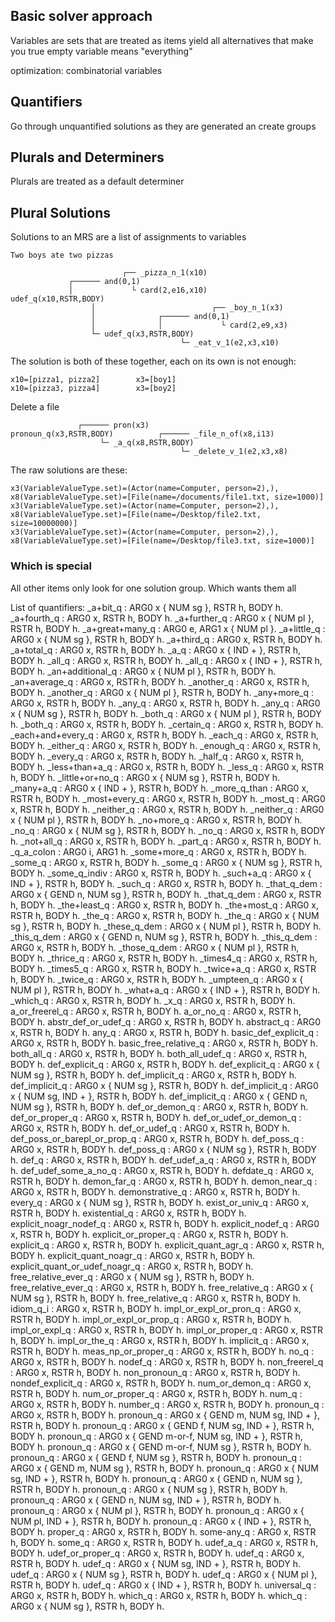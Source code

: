 ## Basic solver approach
Variables are sets that are treated as items
yield all alternatives that make you true
empty variable means "everything"

optimization: combinatorial variables

## Quantifiers
Go through unquantified solutions as they are generated an create groups

## Plurals and Determiners
Plurals are treated as a default determiner

## Plural Solutions
Solutions to an MRS are a list of assignments to variables

~~~
Two boys ate two pizzas
~~~

~~~
                         ┌── _pizza_n_1(x10)
             ┌────── and(0,1)
             │             └ card(2,e16,x10)
udef_q(x10,RSTR,BODY)
                  │                          ┌── _boy_n_1(x3)
                  │              ┌────── and(0,1)
                  │              │             └ card(2,e9,x3)
                  └─ udef_q(x3,RSTR,BODY)
                                      └─ _eat_v_1(e2,x3,x10)
~~~

The solution is both of these together, each on its own is not enough:
~~~
x10=[pizza1, pizza2]        x3=[boy1]
x10=[pizza3, pizza4]        x3=[boy2]
~~~

Delete a file
~~~
               ┌────── pron(x3)
pronoun_q(x3,RSTR,BODY)          ┌────── _file_n_of(x8,i13)
                    └─ _a_q(x8,RSTR,BODY)
                                      └─ _delete_v_1(e2,x3,x8)
~~~

The raw solutions are these:
~~~
x3(VariableValueType.set)=(Actor(name=Computer, person=2),), x8(VariableValueType.set)=[File(name=/documents/file1.txt, size=1000)]
x3(VariableValueType.set)=(Actor(name=Computer, person=2),), x8(VariableValueType.set)=[File(name=/Desktop/file2.txt, size=10000000)]
x3(VariableValueType.set)=(Actor(name=Computer, person=2),), x8(VariableValueType.set)=[File(name=/Desktop/file3.txt, size=1000)]
~~~

### Which is special
All other items only look for one solution group.  Which wants them all

List of quantifiers:
  _a+bit_q : ARG0 x { NUM sg }, RSTR h, BODY h.
  _a+fourth_q : ARG0 x, RSTR h, BODY h.
  _a+further_q : ARG0 x { NUM pl }, RSTR h, BODY h.
  _a+great+many_q : ARG0 e, ARG1 x { NUM pl }.
  _a+little_q : ARG0 x { NUM sg }, RSTR h, BODY h.
  _a+third_q : ARG0 x, RSTR h, BODY h.
  _a+total_q : ARG0 x, RSTR h, BODY h.
  _a_q : ARG0 x { IND + }, RSTR h, BODY h.
  _all_q : ARG0 x, RSTR h, BODY h.
  _all_q : ARG0 x { IND + }, RSTR h, BODY h.
  _an+additional_q : ARG0 x { NUM pl }, RSTR h, BODY h.
  _an+average_q : ARG0 x, RSTR h, BODY h.
  _another_q : ARG0 x, RSTR h, BODY h.
  _another_q : ARG0 x { NUM pl }, RSTR h, BODY h.
  _any+more_q : ARG0 x, RSTR h, BODY h.
  _any_q : ARG0 x, RSTR h, BODY h.
  _any_q : ARG0 x { NUM sg }, RSTR h, BODY h.
  _both_q : ARG0 x { NUM pl }, RSTR h, BODY h.
  _both_q : ARG0 x, RSTR h, BODY h.
  _certain_q : ARG0 x, RSTR h, BODY h.
  _each+and+every_q : ARG0 x, RSTR h, BODY h.
  _each_q : ARG0 x, RSTR h, BODY h.
  _either_q : ARG0 x, RSTR h, BODY h.
  _enough_q : ARG0 x, RSTR h, BODY h.
  _every_q : ARG0 x, RSTR h, BODY h.
  _half_q : ARG0 x, RSTR h, BODY h.
  _less+than+a_q : ARG0 x, RSTR h, BODY h.
  _less_q : ARG0 x, RSTR h, BODY h.
  _little+or+no_q : ARG0 x { NUM sg }, RSTR h, BODY h.
  _many+a_q : ARG0 x { IND + }, RSTR h, BODY h.
  _more_q_than : ARG0 x, RSTR h, BODY h.
  _most+every_q : ARG0 x, RSTR h, BODY h.
  _most_q : ARG0 x, RSTR h, BODY h.
  _neither_q : ARG0 x, RSTR h, BODY h.
  _neither_q : ARG0 x { NUM pl }, RSTR h, BODY h.
  _no+more_q : ARG0 x, RSTR h, BODY h.
  _no_q : ARG0 x { NUM sg }, RSTR h, BODY h.
  _no_q : ARG0 x, RSTR h, BODY h.
  _not+all_q : ARG0 x, RSTR h, BODY h.
  _part_q : ARG0 x, RSTR h, BODY h.
  _q_a_colon : ARG0 i, ARG1 h.
  _some+more_q : ARG0 x, RSTR h, BODY h.
  _some_q : ARG0 x, RSTR h, BODY h.
  _some_q : ARG0 x { NUM sg }, RSTR h, BODY h.
  _some_q_indiv : ARG0 x, RSTR h, BODY h.
  _such+a_q : ARG0 x { IND + }, RSTR h, BODY h.
  _such_q : ARG0 x, RSTR h, BODY h.
  _that_q_dem : ARG0 x { GEND n, NUM sg }, RSTR h, BODY h.
  _that_q_dem : ARG0 x, RSTR h, BODY h.
  _the+least_q : ARG0 x, RSTR h, BODY h.
  _the+most_q : ARG0 x, RSTR h, BODY h.
  _the_q : ARG0 x, RSTR h, BODY h.
  _the_q : ARG0 x { NUM sg }, RSTR h, BODY h.
  _these_q_dem : ARG0 x { NUM pl }, RSTR h, BODY h.
  _this_q_dem : ARG0 x { GEND n, NUM sg }, RSTR h, BODY h.
  _this_q_dem : ARG0 x, RSTR h, BODY h.
  _those_q_dem : ARG0 x { NUM pl }, RSTR h, BODY h.
  _thrice_q : ARG0 x, RSTR h, BODY h.
  _times4_q : ARG0 x, RSTR h, BODY h.
  _times5_q : ARG0 x, RSTR h, BODY h.
  _twice+a_q : ARG0 x, RSTR h, BODY h.
  _twice_q : ARG0 x, RSTR h, BODY h.
  _umpteen_q : ARG0 x { NUM pl }, RSTR h, BODY h.
  _what+a_q : ARG0 x { IND + }, RSTR h, BODY h.
  _which_q : ARG0 x, RSTR h, BODY h.
  _x_q : ARG0 x, RSTR h, BODY h.
  a_or_freerel_q : ARG0 x, RSTR h, BODY h.
  a_or_no_q : ARG0 x, RSTR h, BODY h.
  abstr_def_or_udef_q : ARG0 x, RSTR h, BODY h.
  abstract_q : ARG0 x, RSTR h, BODY h.
  any_q : ARG0 x, RSTR h, BODY h.
  basic_def_explicit_q : ARG0 x, RSTR h, BODY h.
  basic_free_relative_q : ARG0 x, RSTR h, BODY h.
  both_all_q : ARG0 x, RSTR h, BODY h.
  both_all_udef_q : ARG0 x, RSTR h, BODY h.
  def_explicit_q : ARG0 x, RSTR h, BODY h.
  def_explicit_q : ARG0 x { NUM sg }, RSTR h, BODY h.
  def_implicit_q : ARG0 x, RSTR h, BODY h.
  def_implicit_q : ARG0 x { NUM sg }, RSTR h, BODY h.
  def_implicit_q : ARG0 x { NUM sg, IND + }, RSTR h, BODY h.
  def_implicit_q : ARG0 x { GEND n, NUM sg }, RSTR h, BODY h.
  def_or_demon_q : ARG0 x, RSTR h, BODY h.
  def_or_proper_q : ARG0 x, RSTR h, BODY h.
  def_or_udef_or_demon_q : ARG0 x, RSTR h, BODY h.
  def_or_udef_q : ARG0 x, RSTR h, BODY h.
  def_poss_or_barepl_or_prop_q : ARG0 x, RSTR h, BODY h.
  def_poss_q : ARG0 x, RSTR h, BODY h.
  def_poss_q : ARG0 x { NUM sg }, RSTR h, BODY h.
  def_q : ARG0 x, RSTR h, BODY h.
  def_udef_a_q : ARG0 x, RSTR h, BODY h.
  def_udef_some_a_no_q : ARG0 x, RSTR h, BODY h.
  defdate_q : ARG0 x, RSTR h, BODY h.
  demon_far_q : ARG0 x, RSTR h, BODY h.
  demon_near_q : ARG0 x, RSTR h, BODY h.
  demonstrative_q : ARG0 x, RSTR h, BODY h.
  every_q : ARG0 x { NUM sg }, RSTR h, BODY h.
  exist_or_univ_q : ARG0 x, RSTR h, BODY h.
  existential_q : ARG0 x, RSTR h, BODY h.
  explicit_noagr_nodef_q : ARG0 x, RSTR h, BODY h.
  explicit_nodef_q : ARG0 x, RSTR h, BODY h.
  explicit_or_proper_q : ARG0 x, RSTR h, BODY h.
  explicit_q : ARG0 x, RSTR h, BODY h.
  explicit_quant_agr_q : ARG0 x, RSTR h, BODY h.
  explicit_quant_noagr_q : ARG0 x, RSTR h, BODY h.
  explicit_quant_or_udef_noagr_q : ARG0 x, RSTR h, BODY h.
  free_relative_ever_q : ARG0 x { NUM sg }, RSTR h, BODY h.
  free_relative_ever_q : ARG0 x, RSTR h, BODY h.
  free_relative_q : ARG0 x { NUM sg }, RSTR h, BODY h.
  free_relative_q : ARG0 x, RSTR h, BODY h.
  idiom_q_i : ARG0 x, RSTR h, BODY h.
  impl_or_expl_or_pron_q : ARG0 x, RSTR h, BODY h.
  impl_or_expl_or_prop_q : ARG0 x, RSTR h, BODY h.
  impl_or_expl_q : ARG0 x, RSTR h, BODY h.
  impl_or_proper_q : ARG0 x, RSTR h, BODY h.
  impl_or_the_q : ARG0 x, RSTR h, BODY h.
  implicit_q : ARG0 x, RSTR h, BODY h.
  meas_np_or_proper_q : ARG0 x, RSTR h, BODY h.
  no_q : ARG0 x, RSTR h, BODY h.
  nodef_q : ARG0 x, RSTR h, BODY h.
  non_freerel_q : ARG0 x, RSTR h, BODY h.
  non_pronoun_q : ARG0 x, RSTR h, BODY h.
  nondef_explicit_q : ARG0 x, RSTR h, BODY h.
  num_or_demon_q : ARG0 x, RSTR h, BODY h.
  num_or_proper_q : ARG0 x, RSTR h, BODY h.
  num_q : ARG0 x, RSTR h, BODY h.
  number_q : ARG0 x, RSTR h, BODY h.
  pronoun_q : ARG0 x, RSTR h, BODY h.
  pronoun_q : ARG0 x { GEND m, NUM sg, IND + }, RSTR h, BODY h.
  pronoun_q : ARG0 x { GEND f, NUM sg, IND + }, RSTR h, BODY h.
  pronoun_q : ARG0 x { GEND m-or-f, NUM sg, IND + }, RSTR h, BODY h.
  pronoun_q : ARG0 x { GEND m-or-f, NUM sg }, RSTR h, BODY h.
  pronoun_q : ARG0 x { GEND f, NUM sg }, RSTR h, BODY h.
  pronoun_q : ARG0 x { GEND m, NUM sg }, RSTR h, BODY h.
  pronoun_q : ARG0 x { NUM sg, IND + }, RSTR h, BODY h.
  pronoun_q : ARG0 x { GEND n, NUM sg }, RSTR h, BODY h.
  pronoun_q : ARG0 x { NUM sg }, RSTR h, BODY h.
  pronoun_q : ARG0 x { GEND n, NUM sg, IND + }, RSTR h, BODY h.
  pronoun_q : ARG0 x { NUM pl }, RSTR h, BODY h.
  pronoun_q : ARG0 x { NUM pl, IND + }, RSTR h, BODY h.
  pronoun_q : ARG0 x { IND + }, RSTR h, BODY h.
  proper_q : ARG0 x, RSTR h, BODY h.
  some-any_q : ARG0 x, RSTR h, BODY h.
  some_q : ARG0 x, RSTR h, BODY h.
  udef_a_q : ARG0 x, RSTR h, BODY h.
  udef_or_proper_q : ARG0 x, RSTR h, BODY h.
  udef_q : ARG0 x, RSTR h, BODY h.
  udef_q : ARG0 x { NUM sg, IND + }, RSTR h, BODY h.
  udef_q : ARG0 x { NUM sg }, RSTR h, BODY h.
  udef_q : ARG0 x { NUM pl }, RSTR h, BODY h.
  udef_q : ARG0 x { IND + }, RSTR h, BODY h.
  universal_q : ARG0 x, RSTR h, BODY h.
  which_q : ARG0 x, RSTR h, BODY h.
  which_q : ARG0 x { NUM sg }, RSTR h, BODY h.